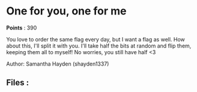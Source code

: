 # One for you, one for me
**Points** : 390

You love to order the same flag every day, but I want a flag as well. How about this, I'll split it with you. I'll take half the bits at random and flip them, keeping them all to myself! No worries, you still have half <3

Author: Samantha Hayden (shayden1337)

## Files : 
